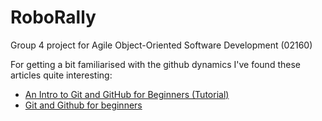 # RoboRally

Group 4 project for Agile Object-Oriented Software Development (02160)

For getting a bit familiarised with the github dynamics I've found these articles quite interesting: 

- [An Intro to Git and GitHub for Beginners (Tutorial)](https://product.hubspot.com/blog/git-and-github-tutorial-for-beginners)
- [Git and Github for beginners](https://www.freecodecamp.org/news/git-and-github-for-beginners/)

